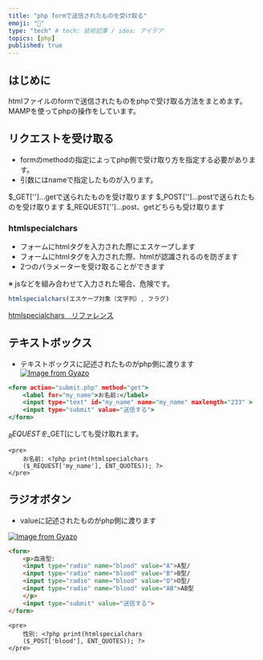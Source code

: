 ```yaml
---
title: "php formで送信されたものを受け取る"
emoji: "👋"
type: "tech" # tech: 技術記事 / idea: アイデア
topics: [php]
published: true
---
```

## はじめに
htmlファイルのformで送信されたものをphpで受け取る方法をまとめます。
MAMPを使ってphpの操作をしています。

## リクエストを受け取る
* formのmethodの指定によってphp側で受け取り方を指定する必要があります。
* 引数にはnameで指定したものが入ります。

$_GET['']...getで送られたものを受け取ります
$_POST['']...postで送られたものを受け取ります
$_REQUEST['']...post、getどちらも受け取ります

### htmlspecialchars 
* フォームにhtmlタグを入力された際にエスケープします
* フォームにhtmlタグを入力された際、htmlが認識されるのを防ぎます
* 2つのパラメーターを受け取ることができます

※ jsなどを組み合わせて入力された場合、危険です。

```php
htmlspecialchars(エスケープ対象（文字列）, フラグ)
```
[htmlspecialchars　リファレンス](https://www.php.net/manual/ja/function.htmlspecialchars.php)

## テキストボックス
* テキストボックスに記述されたものがphp側に渡ります
[![Image from Gyazo](https://i.gyazo.com/6f1d1659093daf465bbf4bcf5a182883.gif)](https://gyazo.com/6f1d1659093daf465bbf4bcf5a18288)

```html:index.html
<form action="submit.php" method="get">
    <label for="my_name">お名前:</label>
    <input type="text" id="my_name" name="my_name" maxlength="233" >
    <input type="submit" value="送信する">
</form>

```

$_REQUESTを$_GET[にしても受け取れます。
```php:sample.php
<pre>
    お名前: <?php print(htmlspecialchars
    ($_REQUEST['my_name'], ENT_QUOTES)); ?>
</pre>

```


## ラジオボタン
* valueに記述されたものがphp側に渡ります

[![Image from Gyazo](https://i.gyazo.com/ff4b6e347eea8ae35ca8ceba9ce31e50.gif)](https://gyazo.com/ff4b6e347eea8ae35ca8ceba9ce31e50)

```html
<form>
    <p>血液型:
    <input type="radio" name="blood" value="A">A型/
    <input type="radio" name="blood" value="B">B型/
    <input type="radio" name="blood" value="O">O型/
    <input type="radio" name="blood" value="AB">AB型
    </p>    
    <input type="submit" value="送信する">
</form>
```

```php:submit.php
<pre>
    性別: <?php print(htmlspecialchars
    ($_POST['blood'], ENT_QUOTES)); ?>
</pre>

```